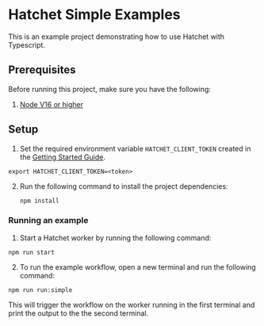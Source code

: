 # Hatchet Simple Examples

This is an example project demonstrating how to use Hatchet with Typescript.


## Prerequisites

Before running this project, make sure you have the following:

1. [Node V16 or higher](https://nodejs.org/en/download)

## Setup

1. Set the required environment variable `HATCHET_CLIENT_TOKEN` created in the [Getting Started Guide](https://docs.hatchet.run/home/hatchet-cloud-quickstart).

```
export HATCHET_CLIENT_TOKEN=<token>
```

2. Run the following command to install the project dependencies:

   ```shell
   npm install
   ```

### Running an example

1. Start a Hatchet worker by running the following command:

```shell
npm run start
```

2. To run the example workflow, open a new terminal and run the following command:

```shell
npm run run:simple
```

This will trigger the workflow on the worker running in the first terminal and print the output to the the second terminal.